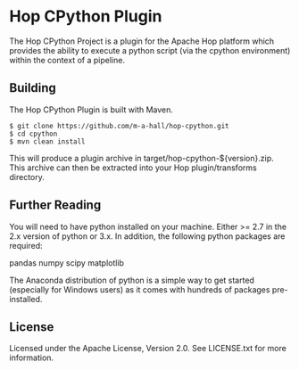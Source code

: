 Hop CPython Plugin
=======================

The Hop CPython Project is a plugin for the Apache Hop platform which provides the ability to execute a python script (via the cpython environment) within the context of a pipeline.

Building
--------
The Hop CPython Plugin is built with Maven.

    $ git clone https://github.com/m-a-hall/hop-cpython.git
    $ cd cpython
    $ mvn clean install

This will produce a plugin archive in target/hop-cpython-${version}.zip. This archive can then be extracted into your Hop plugin/transforms directory.

Further Reading
---------------
You will need to have python installed on your machine. Either >= 2.7 in the 2.x version of python or 3.x. In addition, the following python packages are required:

pandas
numpy
scipy
matplotlib

The Anaconda distribution of python is a simple way to get started (especially for Windows users) as it comes with hundreds of packages pre-installed.

License
-------
Licensed under the Apache License, Version 2.0. See LICENSE.txt for more information.
